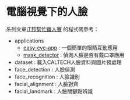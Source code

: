 # 電腦視覺下的人臉

系列文章[iT邦幫忙鐵人賽](https://ithelp.ithome.com.tw/users/20115823/ironman/4606) 的程式碼參考：
- applications
  - [easy-eye-app](https://github.com/saivirtue/face_under_computer_vision/tree/main/applications/easy-eye-app) : 一個簡單的眼睛互動應用
  - [mask_detector](https://github.com/saivirtue/face_under_computer_vision/tree/main/applications/mask_detector) : 偵測人臉是否有戴口罩應用
- dataset : 載入CALTECH人臉資料與圖片預處理
- face_detection : 人臉偵測
- face_recognition : 人臉識別
- facial_alignment : 人臉對齊
- facial_landmark : 人臉關鍵點辨識